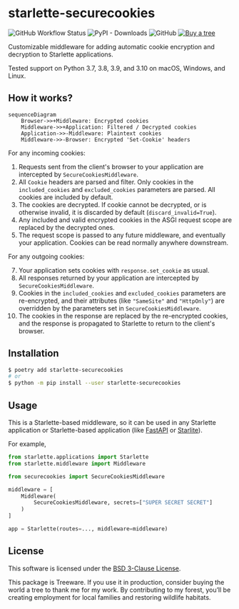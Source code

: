 # starlette-securecookies

![GitHub Workflow Status](https://img.shields.io/github/workflow/status/thearchitector/starlette-securecookies/CI?label=tests&style=flat-square)
![PyPI - Downloads](https://img.shields.io/pypi/dw/starlette-securecookies?style=flat-square)
![GitHub](https://img.shields.io/github/license/thearchitector/starlette-securecookies?style=flat-square)
[![Buy a tree](https://img.shields.io/badge/Treeware-%F0%9F%8C%B3-lightgreen?style=flat-square)](https://ecologi.com/eliasgabriel?r=6128126916bfab8bd051026c)

Customizable middleware for adding automatic cookie encryption and decryption to Starlette applications.

Tested support on Python 3.7, 3.8, 3.9, and 3.10 on macOS, Windows, and Linux.

## How it works?

```mermaid
sequenceDiagram
    Browser->>+Middleware: Encrypted cookies
    Middleware->>+Application: Filtered / Decrypted cookies
    Application->>-Middleware: Plaintext cookies
    Middleware->>-Browser: Encrypted 'Set-Cookie' headers
```

For any incoming cookies:

1. Requests sent from the client's browser to your application are intercepted by `SecureCookiesMiddleware`.
2. All `Cookie` headers are parsed and filter. Only cookies in the `included_cookies` and `excluded_cookies` parameters are parsed. All cookies are included by default.
3. The cookies are decrypted. If cookie cannot be decrypted, or is otherwise invalid, it is discarded by default (`discard_invalid=True`).
4. Any included and valid encrypted cookies in the ASGI request scope are replaced by the decrypted ones.
5. The request scope is passed to any future middleware, and eventually your application. Cookies can be read normally anywhere downstream.

For any outgoing cookies:

7. Your application sets cookies with `response.set_cookie` as usual.
8. All responses returned by your application are intercepted by `SecureCookiesMiddleware`.
9. Cookies in the `included_cookies` and `excluded_cookies` parameters are re-encrypted, and their attributes (like `"SameSite"` and `"HttpOnly"`) are overridden by the parameters set in `SecureCookiesMiddleware`.
10. The cookies in the response are replaced by the re-encrypted cookies, and the response is propagated to Starlette to return to the client's browser.

## Installation

```sh
$ poetry add starlette-securecookies
# or
$ python -m pip install --user starlette-securecookies
```

## Usage

This is a Starlette-based middleware, so it can be used in any Starlette application or Starlette-based application (like [FastAPI](https://fastapi.tiangolo.com/advanced/middleware/) or [Starlite](https://starlite-api.github.io/starlite/usage/7-middleware/)).

For example,

```python
from starlette.applications import Starlette
from starlette.middleware import Middleware

from securecookies import SecureCookiesMiddleware

middleware = [
    Middleware(
        SecureCookiesMiddleware, secrets=["SUPER SECRET SECRET"]
    )
]

app = Starlette(routes=..., middleware=middleware)
```

## License

This software is licensed under the [BSD 3-Clause License](LICENSE).

This package is Treeware. If you use it in production, consider buying the world a tree to thank me for my work. By contributing to my forest, you’ll be creating employment for local families and restoring wildlife habitats.
